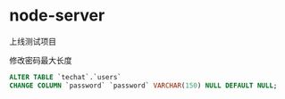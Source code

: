 # node-server

上线测试项目


修改密码最大长度
```sql
ALTER TABLE `techat`.`users` 
CHANGE COLUMN `password` `password` VARCHAR(150) NULL DEFAULT NULL;
```